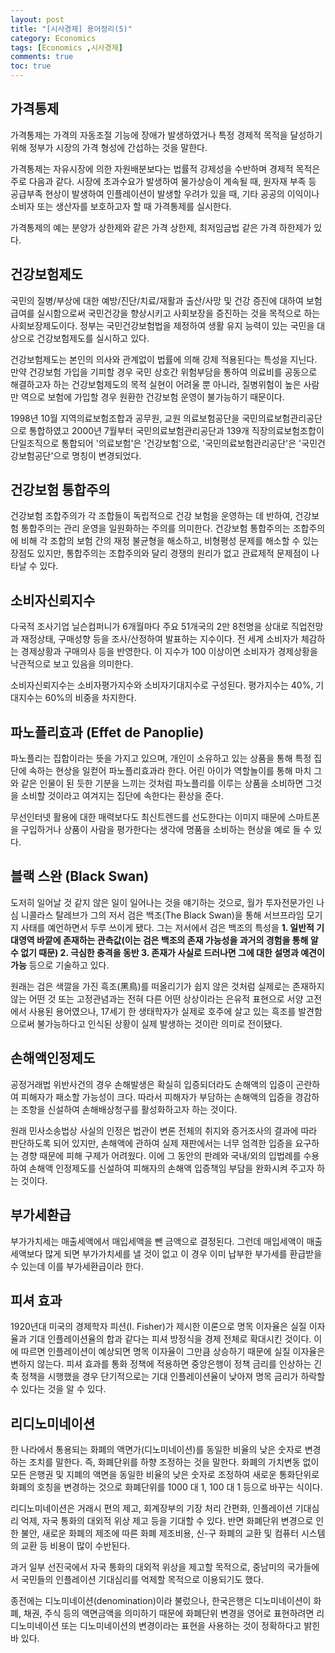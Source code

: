 ```yaml
---
layout: post
title: "[시사경제] 용어정리(5)"
category: Economics
tags: [Economics ,시사경제]
comments: true
toc: true
---
```

## 가격통제

가격통제는 가격의 자동조절 기능에 장애가 발생하였거나 특정 경제적 목적을 달성하기 위해 정부가 시장의 가격 형성에 간섭하는 것을 말한다.

가격통제는 자유시장에 의한 자원배분보다는 법률적 강제성을 수반하며 경제적 목적은 주로 다음과 같다. 시장에 초과수요가 발생하여 물가상승이 계속될 때, 원자재 부족 등 공급부족 현상이 발생하여 인플레이션이 발생할 우려가 있을 때, 기타 공공의 이익이나 소비자 또는 생산자를 보호하고자 할 때 가격통제를 실시한다.

가격통제의 예는 분양가 상한제와 같은 가격 상한제, 최저임금법 같은 가격 하한제가 있다.

## 건강보험제도

국민의 질병/부상에 대한 예방/진단/치료/재활과 출산/사망 및 건강 증진에 대하여 보험급여를 실시함으로써 국민건강을 향상시키고 사회보장을 증진하는 것을 목적으로 하는 사회보장제도이다. 정부는 국민건강보험법을 제정하여 생활 유지 능력이 있는 국민을 대상으로 건강보험제도를 실시하고 있다.

건강보험제도는 본인의 의사와 관계없이 법률에 의해 강제 적용된다는 특성을 지닌다. 만약 건강보험 가입을 기피할 경우 국민 상호간 위험부담을 통하여 의료비를 공동으로 해결하고자 하는 건강보험제도의 목적 실현이 어려울 뿐 아니라, 질병위험이 높은 사람만 역으로 보험에 가입할 경우 원환한 건강보험 운영이 불가능하기 때문이다.

1998년 10월 지역의료보험조합과 공무원, 교원 의료보험공단을 국민의료보험관리공단으로 통합하였고 2000년 7월부터 국민의료보험관리공단과 139개 직장의료보험조합이 단일조직으로 통합되어 '의료보험'은 '건강보험'으로, '국민의료보험관리공단'은 '국민건강보험공단'으로 명칭이 변경되었다.

## 건강보험 통합주의

건강보험 조합주의가 각 조합들이 독립적으로 건강 보험을 운영하는 데 반하여, 건강보험 통합주의는 관리 운영을 일원화하는 주의를 의미한다. 건강보험 통합주의는 조합주의에 비해 각 조합의 보험 간의 재정 불균형을 해소하고, 비형평성 문제를 해소할 수 있는 장점도 있지만, 통합주의는 조합주의와 달리 경쟁의 원리가 없고 관료제적 문제점이 나타날 수 있다.

## 소비자신뢰지수

다국적 조사기업 닐슨컴퍼니가 6개월마다 주요 51개국의 2만 8천명을 상대로 직업전망과 재정상태, 구매성향 등을 조사/산정하여 발표하는 지수이다. 전 세계 소비자가 체감하는 경제상황과 구매의사 등을 반영한다. 이 지수가 100 이상이면 소비자가 경제상황을 낙관적으로 보고 있음을 의미한다.

소비자신뢰지수는 소비자평가지수와 소비자기대지수로 구성된다. 평가지수는 40%, 기대지수는 60%의 비중을 차지한다.

## 파노플리효과 (Effet de Panoplie)

파노플리는 집합이라는 뜻을 가지고 있으며, 개인이 소유하고 있는 상품을 통해 특정 집단에 속하는 현상을 일컫어 파노플리효과라 한다. 어린 아이가 역할놀이를 통해 마치 그와 같은 인물이 된 듯한 기분을 느끼는 것처럼 파노플리를 이루는 상품을 소비하면 그것을 소비할 것이라고 여겨지는 집단에 속한다는 환상을 준다. 

무선인터넷 활용에 대한 매력보다도 최신트렌드를 선도한다는 이미지 때문에 스마트폰을 구입하거나 상품이 사람을 평가한다는 생각에 명품을 소비하는 현상을 예로 들 수 있다.

## 블랙 스완 (Black Swan)

도저히 일어날 것 같지 않은 일이 일어나는 것을 얘기하는 것으로, 월가 투자전문가인 나심 니콜라스 탈레브가 그의 저서 검은 백조(The Black Swan)을 통해 서브프라임 모기지 사태를 예언하면서 두루 쓰이게 됐다. 그는 저서에서 검은 백조의 특성을 __1. 일반적 기대영역 바깥에 존재하는 관측값(이는 검은 백조의 존재 가능성을 과거의 경험을 통해 알 수 없기 때문) 2. 극심한 충격을 동반 3. 존재가 사실로 드러나면 그에 대한 설명과 예견이 가능__ 등으로 기술하고 있다.

원래는 검은 색깔을 가진 흑조(黑鳥)를 떠올리기가 쉽지 않은 것처럼 실제로는 존재하지 않는 어떤 것 또는 고정관념과는 전혀 다른 어떤 상상이라는 은유적 표현으로 서양 고전에서 사용된 용어였으나, 17세기 한 생태학자가 실제로 호주에 살고 있는 흑조를 발견함으로써 불가능하다고 인식된 상황이 실제 발생하는 것이란 의미로 전이됐다.

## 손해액인정제도

공정거래법 위반사건의 경우 손해발생은 확실히 입증되더라도 손해액의 입증이 곤란하여 피해자가 패소할 가능성이 크다. 따라서 피해자가 부담하는 손해액의 입증을 경감하는 조항을 신설하여 손해배상청구를 활성화하고자 하는 것이다.

원래 민사소송법상 사실의 인정은 법관이 변론 전체의 취지와 증거조사의 결과에 따라 판단하도록 되어 있지만, 손해액에 관하여 실제 재판에서는 너무 엄격한 입증을 요구하는 경향 때문에 피해 구제가 어려웠다. 이에 그 동안의 판례와 국내/외의 입법례를 수용하여 손해액 인정제도를 신설하여 피해자의 손해액 입증책임 부담을 완화시켜 주고자 하는 것이다.

## 부가세환급

부가가치세는 매출세액에서 매입세액을 뺀 금액으로 결정된다. 그런데 매입세액이 매출세액보다 많게 되면 부가가치세를 낼 것이 없고 이 경우 이미 납부한 부가세를 환급받을 수 있는데 이를 부가세환급이라 한다.

## 피셔 효과

1920년대 미국의 경제학자 피션(I. Fisher)가 제시한 이론으로 명목 이자율은 실질 이자율과 기대 인플레이션율의 합과 같다는 피셔 방정식을 경제 전체로 확대시킨 것이다. 이에 따르면 인플레이션이 예상되면 명목 이자율이 그만큼 상승하기 때문에 실질 이자율은 변하지 않는다. 피셔 효과를 통화 정책에 적용하면 중앙은행이 정책 금리를 인상하는 긴축 정책을 시행했을 경우 단기적으로는 기대 인플레이션율이 낮아져 명목 금리가 하락할 수 있다는 것을 알 수 있다.

## 리디노미네이션

한 나라에서 통용되는 화폐의 액면가(디노미네이션)를 동일한 비율의 낮은 숫자로 변경하는 조치를 말한다. 즉, 화폐단위를 하향 조정하는 것을 말한다. 화폐의 가치변동 없이 모든 은행권 및 지폐의 액면을 동일한 비율의 낮은 숫자로 조정하여 새로운 통화단위로 화폐의 호칭을 변경하는 것으로 화폐단위를 1000 대 1, 100 대 1 등으로 바꾸는 식이다.

리디노미네이션은 거래시 편의 제고, 회계장부의 기장 처리 간편화, 인플레이션 기대심리 억제, 자국 통화의 대외적 위상 제고 등을 기대할 수 있다. 반면 화폐단위 변경으로 인한 불안, 새로운 화폐의 제조에 따른 화폐 제조비용, 신-구 화폐의 교환 및 컴퓨터 시스템의 교환 등 비용이 많이 수반된다.

과거 일부 선진국에서 자국 통화의 대외적 위상을 제고할 목적으로, 중남미의 국가들에서 국민들의 인플레이션 기대심리를 억제할 목적으로 이용되기도 했다.

종전에는 디노미네이션(denomination)이라 불렀으나, 한국은행은 디노미네이션이 화폐, 채권, 주식 등의 액면금액을 의미하기 때문에 화폐단위 변경을 영어로 표현하려면 리디노미네이션 또는 디노미네이션의 변경이라는 표현을 사용하는 것이 정확하다고 밝힌 바 있다.